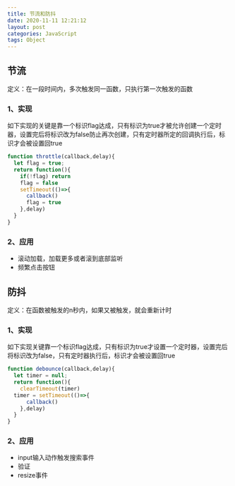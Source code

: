 ```yaml
---
title: 节流和防抖
date: 2020-11-11 12:21:12
layout: post
categories: JavaScript
tags: Object
---
```



## 节流
定义：在一段时间内，多次触发同一函数，只执行第一次触发的函数

### 1、实现
如下实现的关键是靠一个标识flag达成，只有标识为true才被允许创建一个定时器，设置完后将标识改为false防止再次创建，只有定时器所定的回调执行后，标识才会被设置回true
```javascript
function throttle(callback,delay){
  let flag = true;
  return function(){
    if(!flag) return
    flag = false
    setTimeout(()=>{
      callback()
      flag = true
    },delay)
  }
}
```

### 2、应用

+ 滚动加载，加载更多或者滚到底部监听
+ 频繁点击按钮

## 防抖
定义：在函数被触发的n秒内，如果又被触发，就会重新计时

### 1、实现
如下实现关键靠一个标识flag达成，只有标识为true才设置一个定时器，设置完后将标识改为false，只有定时器执行后，标识才会被设置回true
```javascript
function debounce(callback,delay){
  let timer = null;
  return function(){
    clearTimeout(timer)
  timer = setTimeout(()=>{
      callback()
    },delay)
  }
}
```

### 2、应用

+ input输入动作触发搜索事件
+ 验证
+ resize事件
